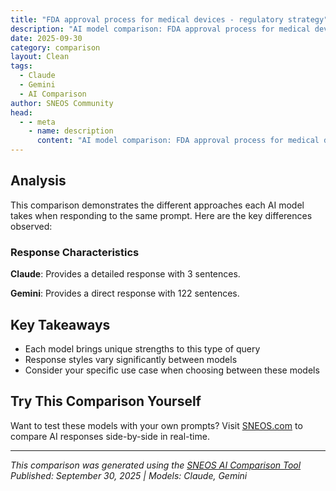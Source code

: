 ```yaml
---
title: "FDA approval process for medical devices - regulatory strategy"
description: "AI model comparison: FDA approval process for medical devices - regulatory strategy..."
date: 2025-09-30
category: comparison
layout: Clean
tags:
  - Claude
  - Gemini
  - AI Comparison
author: SNEOS Community
head:
  - - meta
    - name: description
      content: "AI model comparison: FDA approval process for medical devices - regulatory strategy..."
---
```


<ChatComparison
  title="FDA approval process for medical devices - regulatory strategy"
  prompt="FDA approval process for medical devices - regulatory strategy"
  :responses='{"Claude": "# FDA Medical Device Regulatory Strategy\n\n## Device Classification Framework\n\n### **Class I (Low Risk)**\n- **510(k) Exemption**: Most Class I devices\n- **Examples**: Bandages, examination gloves, handheld surgical instruments\n- **Controls**: General controls only\n- **Timeline**: Immediate market entry (if exempt)\n\n### **Class II (Moderate Risk)**\n- **510(k) Clearance**: Substantial equivalence to predicate device\n- **Examples**: Infusion pumps, surgical drapes, pregnancy test kits\n- **Controls**: General \u002B special controls\n- **Timeline**: 90 days (standard), 510 days (complex)\n\n### **Class III (High Risk)**\n- **PMA (Premarket Approval)**: Full clinical evidence required\n- **Examples**: Heart valves, pacemakers, breast implants\n- **Controls**: General \u002B special controls \u002B premarket approval\n- **Timeline**: 180 days (\u002B clinical study time)\n\n## Strategic Pathway Selection\n\n### **De Novo Classification**\n- For novel devices without suitable predicate\n- Establishes new device category\n- Creates pathway for future similar devices\n- Timeline: 150 days after acceptance\n\n### **Breakthrough Devices Program**\n- Expedited review for devices addressing unmet medical needs\n- Enhanced FDA communication\n- Priority review and interactive sessions\n- Significant clinical advantage required\n\n## Pre-Submission Strategy\n\n### **Q-Sub (Q-Submission) Process**\n- **Pre-Sub meetings**: Discuss regulatory pathway\n- **Study protocol agreements**: Align on clinical requirements\n- **Timing**: Submit 60 days before meeting request\n- **Cost**: $27,018 (small business fee may apply)\n\n### **Key Discussion Points**\n- Predicate device identification\n- Clinical study design\n- Software validation requirements\n- Labeling strategy\n- Post-market study commitments\n\n## 510(k) Submission Strategy\n\n### **Substantial Equivalence Demonstration**\n1. **Same intended use** as predicate device\n2. **Same technological characteristics** OR\n3. **Different characteristics** that don\u0027t raise safety/effectiveness questions\n\n### **Essential Elements**\n- Device description and intended use\n- Substantial equivalence comparison\n- Performance testing (bench and/or clinical)\n- Software documentation (if applicable)\n- Labeling\n- Quality system information\n\n### **Special Controls Compliance**\n- FDA guidance documents\n- Consensus standards (ISO, ASTM, IEC)\n- Performance criteria\n- Patient registries\n\n## PMA Submission Strategy\n\n### **Clinical Evidence Requirements**\n- **Pivotal studies**: Typically 2 adequate, well-controlled studies\n- **GCP compliance**: Good Clinical Practice standards\n- **Statistical significance**: Pre-specified endpoints\n- **Risk-benefit analysis**: Comprehensive evaluation\n\n### **Manufacturing Information**\n- **Quality system**: ISO 13485 compliance\n- **Design controls**: Complete design history file\n- **Manufacturing processes**: Validation and controls\n- **Facilities**: Manufacturing site information\n\n## Software as Medical Device (SaMD)\n\n### **Risk Categorization**\n- **Class A**: Low risk (non-serious diagnosis/treatment)\n- **Class B**: Moderate risk (serious condition, inform care)\n- **Class C**: Moderate risk (serious condition, drive care) \n- **Class D**: High risk (critical condition, drive care)\n\n### **Documentation Requirements**\n- Software lifecycle processes\n- Cybersecurity considerations\n- Algorithm validation\n- Clinical evaluation plan\n\n## Combination Products\n\n### **Regulatory Assignment**\n- **CDRH**: Device-led combinations\n- **CDER**: Drug-led combinations\n- **CBER**: Biologic-led combinations\n- **RFD (Request for Designation)**: Unclear cases\n\n## International Harmonization\n\n### **Key Standards**\n- **ISO 14155**: Clinical investigation of medical devices\n- **ISO 13485**: Quality management systems\n- **IEC 62304**: Medical device software\n- **ISO 10993**: Biological evaluation\n\n### **Recognition Programs**\n- **MDSAP**: Medical Device Single Audit Program\n- **Mutual recognition**: EU, Canada, Australia agreements\n\n## Post-Market Requirements\n\n### **Quality System Regulation (QSR)**\n- Design controls\n- Corrective and preventive actions (CAPA)\n- Management responsibility\n- Risk management (ISO 14971)\n\n### **Post-Market Surveillance**\n- **MDR reporting**: 24 hours to 30 days\n- **", "Gemini": "## FDA Approval Process for Medical Devices - Regulatory Strategy: A Comprehensive Overview\n\nNavigating the FDA approval process for medical devices can be complex and time-consuming. A well-defined regulatory strategy is crucial for success, ensuring you meet all requirements efficiently and effectively. This outline covers key aspects of developing and implementing such a strategy.\n\n**I. Understanding the Regulatory Landscape**\n\n* **Device Classification (Crucial First Step):** The FDA classifies medical devices into three classes (I, II, and III) based on risk:\n * **Class I (Lowest Risk):** General controls are sufficient to ensure safety and effectiveness (e.g., bandages, tongue depressors). Often exempt from premarket submission.\n * **Class II (Moderate Risk):** General controls alone are insufficient. Require special controls, such as performance standards, postmarket surveillance, and patient registries (e.g., powered wheelchairs, infusion pumps). Most require a 510(k) submission.\n * **Class III (Highest Risk):** Require premarket approval (PMA) to ensure safety and effectiveness because they pose a significant risk of illness or injury (e.g., implantable pacemakers, replacement heart valves).\n* **Regulations and Guidance Documents:** Familiarize yourself with:\n * **Federal Food, Drug, and Cosmetic (FD\u0026C) Act:** The foundational law.\n * **21 CFR (Code of Federal Regulations) Parts 800-898:** Regulations specific to medical devices.\n * **FDA Guidance Documents:** Interpretations of regulations, providing recommendations and best practices. Search the FDA website (fda.gov). Look for guidance on specific device types and regulatory pathways.\n* **Premarket Submission Types:**\n * **510(k) Premarket Notification:** Demonstrates substantial equivalence to a legally marketed predicate device. The most common pathway.\n * **Premarket Approval (PMA):** Required for Class III devices. Involves a comprehensive scientific and regulatory review to establish safety and effectiveness.\n * **De Novo Classification:** For novel devices with low-to-moderate risk that don\u0027t have a predicate device. Can be an alternative to PMA or 510(k) if the risk is deemed controllable.\n * **Humanitarian Device Exemption (HDE):** For devices intended to benefit patients with rare diseases or conditions, affecting fewer than 8,000 individuals in the U.S. per year.\n* **Good Manufacturing Practices (GMP) / Quality System Regulation (QSR) (21 CFR Part 820):** Mandatory for all device manufacturers, covering design, manufacturing, testing, and distribution.\n\n**II. Developing Your Regulatory Strategy**\n\nA successful regulatory strategy encompasses:\n\n1. **Device Definition and Classification Confirmation:**\n\n * **Detailed Device Description:** Comprehensive technical specifications, intended use, target population, and principles of operation.\n * **Classification Determination:** Use the FDA\u0027s Classification Database or contact the FDA directly if unsure. Incorrect classification can lead to significant delays.\n * **Rationale:** Document the justification for your classification decision based on risk factors and existing regulations.\n2. **Choosing the Right Regulatory Pathway:**\n\n * **510(k) Strategy:**\n * **Predicate Device Selection:** Identify a suitable predicate device with the same intended use and similar technological characteristics. A good predicate is essential for a smooth 510(k) clearance.\n * **Substantial Equivalence Analysis:** Demonstrate that your device is as safe and effective as the predicate device. Address any differences and provide data to support the conclusion that these differences do not raise new questions of safety and effectiveness.\n * **Testing Requirements:** Identify necessary performance and biocompatibility testing standards (e.g., ISO, ASTM) and generate required data.\n * **PMA Strategy:**\n * **Clinical Trial Planning:** Develop a robust clinical trial protocol to generate sufficient data to demonstrate safety and effectiveness.\n * **Data Management and Analysis:** Establish systems for accurate data collection, management, and statistical analysis.\n * **Interaction with FDA:** Engage in pre-submission meetings with the FDA to discuss the clinical trial design and data requirements.\n * **De Novo Strategy:**\n * **Risk Assessment:** Thoroughly assess the potential risks associated with the device.\n * **Development of Special Controls:** Propose special controls that will mitigate these risks and ensure the safety and effectiveness of the device.\n3. **Data Requirements and Testing:**\n\n * **Identify Required Testing:** Biocompatibility, performance, electrical safety, electromagnetic compatibility (EMC), sterilization validation (if applicable), shelf-life testing, etc. Consult relevant standards and guidance documents.\n * **Test Protocols:** Develop detailed test protocols based on recognized standards and industry best practices.\n * **Testing Laboratories:** Select accredited testing laboratories that are experienced in testing medical devices.\n * **Documentation:** Maintain meticulous records of all testing activities, including test protocols, results, and deviations.\n4. **Quality System Implementation (QSR Compliance):**\n\n * **Develop a Quality Manual:** Document the organization\u0027s quality policy, objectives, and procedures.\n * **Establish Standard Operating Procedures (SOPs):** Document all processes related to design, manufacturing, testing, and distribution.\n * **Implement Design Controls:** Ensure that the design process is well-controlled and that the device meets its intended use.\n * **Conduct Internal Audits:** Regularly assess the effectiveness of the quality system and identify areas for improvement.\n * **Training:** Provide adequate training to all personnel on the requirements of the QSR.\n5. **Documentation and Submission Preparation:**\n\n * **Organize Data:** Maintain well-organized and readily accessible records of all data and documentation.\n * **Submission Format:** Prepare the submission according to the FDA\u0027s requirements (e.g., eCopy for 510(k), eCTD for PMA).\n * **Clarity and Accuracy:** Ensure that the submission is clear, concise, and accurate.\n * **Professional Review:** Consider having the submission reviewed by an experienced regulatory consultant.\n6. **FDA Interactions:**\n\n * **Pre-Submission Meetings (Q-Subs):** Request a pre-submission meeting with the FDA to discuss your regulatory strategy and data requirements. Highly recommended.\n * **Responding to FDA Questions:** Respond promptly and thoroughly to any questions or requests for additional information from the FDA.\n * **Negotiation:** Be prepared to negotiate with the FDA on issues such as testing requirements and labeling.\n7. **Postmarket Surveillance and Compliance:**\n\n * **Establish a Postmarket Surveillance System:** Monitor the performance of the device in the market and identify any potential safety issues.\n * **Adverse Event Reporting (MDR):** Comply with the FDA\u0027s Medical Device Reporting (MDR) regulations.\n * **Field Corrective Actions (Recalls):** Be prepared to initiate field corrective actions if necessary.\n * **Inspections:** Be prepared for FDA inspections to verify compliance with the QSR.\n\n**III. Key Considerations for a Successful Strategy**\n\n* **Early Planning:** Start developing your regulatory strategy as early as possible in the product development process.\n* **Risk Assessment:** Conduct a thorough risk assessment to identify potential safety and effectiveness issues.\n* **Data Integrity:** Ensure the integrity and reliability of all data.\n* **Resource Allocation:** Allocate sufficient resources to the regulatory process.\n* **Expert Consultation:** Engage with experienced regulatory consultants or legal counsel as needed.\n* **Flexibility:** Be prepared to adapt your strategy as needed based on feedback from the FDA or changes in the regulatory landscape.\n* **Predicate Device Availability and Suitability:** Actively monitor the status of your chosen predicate device. If the predicate is withdrawn from the market, you may need to find a new one.\n* **Cybersecurity:** Incorporate cybersecurity considerations into your device design and regulatory submission, especially for connected devices. The FDA has published specific guidance on this.\n* **Usability Engineering (Human Factors):** For devices used by patients or healthcare professionals, address usability issues to minimize the risk of use errors.\n* **Combination Products:** If your device combines a device with a drug or biologic, understand the specific regulatory requirements for combination products.\n\n**IV. Tools and Resources**\n\n* **FDA Website (fda.gov):** The primary source for regulations, guidance documents, and other information.\n* **FDA Classification Database:** Allows you to search for the classification of specific devices.\n* **FDA Premarket Notification 510(k) Database:** Search for predicate devices.\n* **Industry Standards Organizations:** Organizations such as ISO, ASTM, and IEC develop standards relevant to medical devices.\n* **Regulatory Consultants:** Provide expert guidance on regulatory strategy and submission preparation.\n\n**V. Example Scenario: Developing a New Type of Wound Dressing (Hypothetical)**\n\n1. **Device Definition:** The wound dressing is a sterile, non-adherent dressing intended for the management of superficial wounds such as minor burns and abrasions. It contains silver ions to provide antimicrobial activity.\n2. **Classification:** Based on the device description and risk profile, the dressing is likely a Class II device.\n3. **Regulatory Pathway:** A 510(k) submission is likely the appropriate pathway.\n4. **Predicate Device:** Identify a legally marketed wound dressing with silver ions that has a similar intended use and technological characteristics.\n5. **Substantial Equivalence:** Demonstrate that the new dressing is as safe and effective as the predicate device. This will likely require biocompatibility testing, antimicrobial efficacy testing, and performance testing.\n6. **Quality System:** Implement a quality system that meets the requirements of 21 CFR Part 820.\n7. **Submission Preparation:** Prepare a 510(k) submission that includes a device description, intended use statement, substantial equivalence analysis, testing data, and information on the quality system.\n8. **FDA Interactions:** Consider requesting a pre-submission meeting with the FDA to discuss the testing requirements.\n\n**Conclusion**\n\nA well-defined regulatory strategy is essential for successfully navigating the FDA approval process for medical devices. By understanding the regulatory landscape, choosing the right regulatory pathway, generating the necessary data, and implementing a robust quality system, you can increase your chances of obtaining FDA clearance or approval and bringing your device to market. Remember to consult with experienced regulatory professionals to ensure you are following the most current requirements and best practices.\n"}' 
  published-date="15:54"
/>

## Analysis

This comparison demonstrates the different approaches each AI model takes when responding to the same prompt. Here are the key differences observed:

### Response Characteristics

**Claude**: Provides a detailed response with 3 sentences. 

**Gemini**: Provides a direct response with 122 sentences. 

## Key Takeaways

- Each model brings unique strengths to this type of query
- Response styles vary significantly between models
- Consider your specific use case when choosing between these models

## Try This Comparison Yourself

Want to test these models with your own prompts? Visit [SNEOS.com](https://sneos.com) to compare AI responses side-by-side in real-time.

---

*This comparison was generated using the [SNEOS AI Comparison Tool](https://sneos.com)*
*Published: September 30, 2025 | Models: Claude, Gemini*
